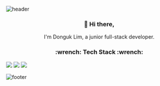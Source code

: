 ![header](https://capsule-render.vercel.app/api?type=egg&color=e0e0e0&height=300&section=header&text=DongukLim&fontSize=90)

<h3 align="center"> 👋 Hi there,</h3>
<p align="center">
I'm Donguk Lim, a junior full-stack developer. <br>
</p>
<h3 align="center">:wrench: Tech Stack :wrench: </h3>
<img src="https://img.shields.io/badge/Java-007396?style=flat&logo=Java&logoColor=white"/></a> <img src="https://img.shields.io/badge/JavaScript-yellow?style=flat&logo=JavaScript&logoColor=white"/> <img src="https://img.shields.io/badge/Vue-green?style=flat&logo=Vue.js&logoColor=white"/>

![footer](https://capsule-render.vercel.app/api?type=egg&color=e0e0e0&height=300&section=footer&fontSize=90)
